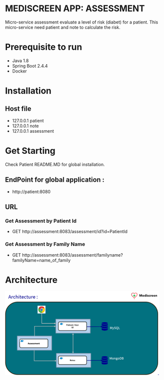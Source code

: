 # MEDISCREEN APP: ASSESSMENT

Micro-service assessment evaluate a level of risk (diabet) for a patient. This micro-service need patient and note to calculate the risk.

# Prerequisite to run
- Java 1.8
- Spring Boot 2.4.4
- Docker

# Installation
## Host file
- 127.0.0.1 patient
- 127.0.0.1 note
- 127.0.0.1 assessment
# Get Starting
Check Patient README.MD for global installation.
## EndPoint for global application :
- http://patient:8080

## URL 
### Get Assessment by Patient Id
-   GET http://assessment:8083/assessment/id?id=PatientId
### Get Assessment by Family Name
- GET http://assessment:8083/assessment/familyname?familyName=name_of_family

# Architecture
![Alt Text](/Archi.png)



